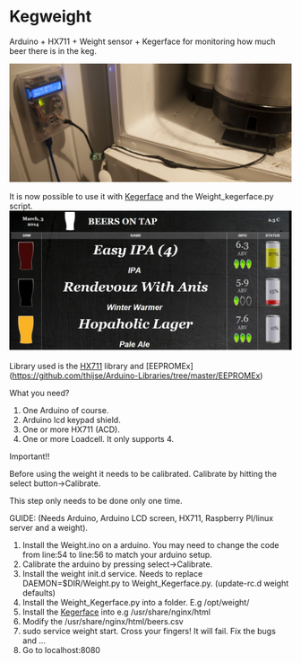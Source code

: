 Kegweight
=========

Arduino + HX711 + Weight sensor + Kegerface for monitoring how much beer there is in the keg. 

![ScreenShot](screenshot1.jpg "Arduino")

It is now possible to use it with [Kegerface](https://github.com/andresol/kegerface) and the Weight_kegerface.py script.  
![ScreenShot2](screenshot2.jpg "Kegerface")

Library used is the [HX711](https://github.com/bogde/HX711) library and [EEPROMEx] (https://github.com/thijse/Arduino-Libraries/tree/master/EEPROMEx)

What you need?  
1. One Arduino of course.  
2. Arduino lcd keypad shield.  
3. One or more HX711 (ACD).  
4. One or more Loadcell. It only supports 4.  

Important!!

Before using the weight it needs to be calibrated. Calibrate by hitting the select button->Calibrate. 

This step only needs to be done only one time.

GUIDE: (Needs Arduino, Arduino LCD screen, HX711, Raspberry PI/linux server and a weight).  
1. Install the Weight.ino on a arduino. You may need to change the code from line:54 to line:56 to match your arduino setup.  
2. Calibrate the arduino by pressing select->Calibrate.   
3. Install the weight init.d service. Needs to replace DAEMON=$DIR/Weight.py to Weight_Kegerface.py. (update-rc.d weight defaults)   
4. Install the Weight_Kegerface.py into a folder. E.g /opt/weight/   
5. Install the [Kegerface](https://github.com/andresol/kegerface) into e.g /usr/share/nginx/html  
6. Modify the /usr/share/nginx/html/beers.csv  
7. sudo service weight start. Cross your fingers! It will fail. Fix the bugs and ...  
8. Go to localhost:8080  
